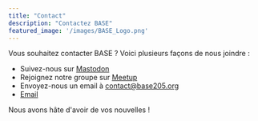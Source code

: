 ```yaml
---
title: "Contact"
description: "Contactez BASE"
featured_image: '/images/BASE_Logo.png'
---
```


Vous souhaitez contacter BASE ? Voici plusieurs façons de nous joindre :

- Suivez-nous sur [Mastodon](https://mastodon.social/@base205al)
- Rejoignez notre groupe sur [Meetup](https://www.meetup.com/base205/)
- Envoyez-nous un email à [contact@base205.org](mailto:contact@base205.org)
- [Email](mailto:contact@base205al.org) 
  
Nous avons hâte d'avoir de vos nouvelles !
